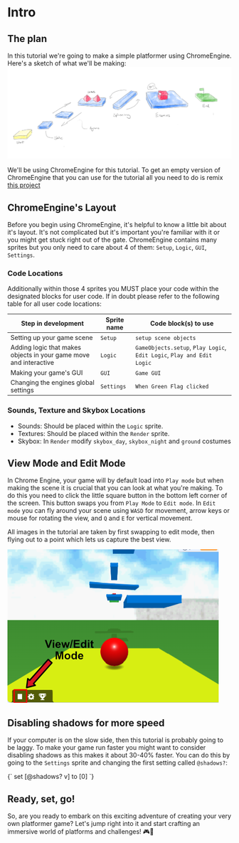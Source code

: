 # Intro

## The plan

In this tutorial we're going to make a simple platformer using ChromeEngine. 
Here's a sketch of what we'll be making:
![Diagram of Platformer Scene](media/the-plan.png "The plan")

We'll be using ChromeEngine for this tutorial. To get an empty version of ChromeEngine that you can use for the tutorial all you need to do is remix [this project](https://scratch.mit.edu/projects/714869495/)

## ChromeEngine's Layout

Before you begin using ChromeEngine, it's helpful to know a little bit about it's layout. It's not complicated but it's important you're familiar with it or you might get stuck right out of the gate. ChromeEngine contains many sprites but you only need to care about 4 of them: `Setup`, `Logic`, `GUI`, `Settings`.

### Code Locations
Additionally within those 4 sprites you MUST place your code within the designated blocks for user code. If in doubt please refer to the following table for all user code locations:

| Step in development    | Sprite name | Code block(s) to use
| ----------- | ----------- | ----------- | 
| Setting up your game scene     | `Setup`      | `setup scene objects`       |
| Adding logic that makes objects in your game move and interactive   |   `Logic`      | `GameObjects.setup`, `Play Logic`, `Edit Logic`, `Play and Edit Logic`|
| Making your game's GUI | `GUI` | `Game GUI` |
| Changing the engines global settings | `Settings` | `When Green Flag clicked` |

### Sounds, Texture and Skybox Locations

- Sounds: Should be placed within the `Logic` sprite.
- Textures: Should be placed within the `Render` sprite.
- Skybox: In `Render` modify `skybox_day`, `skybox_night` and `ground` costumes

## View Mode and Edit Mode

In Chrome Engine, your game will by default load into `Play mode` but when making the scene it is crucial that you can look at what you're making. To do this you need to click the little square button in the bottom left corner of the screen. This button swaps you from `Play Mode` to `Edit mode`. In `Edit mode` you can fly around your scene using `WASD` for movement, arrow keys or mouse for rotating the view, and `Q` and `E` for vertical movement.

All images in the tutorial are taken by first swapping to edit mode, then flying out to a point which lets us capture the best view.

![Edit mode button](media/view-edit-mode-button.png)

## Disabling shadows for more speed

If your computer is on the slow side, then this tutorial is probably going to be laggy. To make your game run faster you might want to consider disabling shadows as this makes it about 30-40% faster. You can do this by going to the `Settings` sprite and changing the first setting called `@shadows?`:

<ScratchBlocks>
{`
set [@shadows? v] to [0]
`}
</ScratchBlocks>

## Ready, set, go!
So, are you ready to embark on this exciting adventure of creating your very own platformer game? Let's jump right into it and start crafting an immersive world of platforms and challenges! 🎮🌟